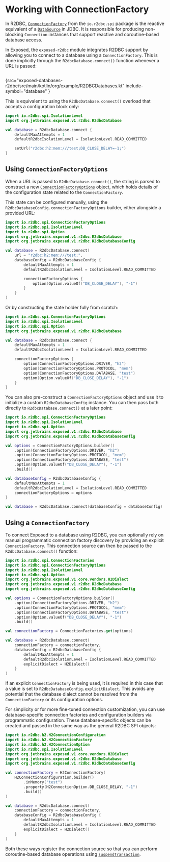 # Working with ConnectionFactory

<primary-label ref="r2dbc"/>

In R2DBC, [`ConnectionFactory`](https://javadoc.io/doc/io.r2dbc/r2dbc-spi/latest/io/r2dbc/spi/ConnectionFactory.html)
from the `io.r2dbc.spi` package is the reactive equivalent of a [`DataSource`](Working-with-DataSource.md) in JDBC.
It is responsible for producing non-blocking `Connection` instances that support reactive and coroutine-based database
access.

In Exposed, the `exposed-r2dbc` module integrates R2DBC support by allowing you to connect to a database using a 
`ConnectionFactory`. This is done implicitly through the `R2dbcDatabase.connect()` function whenever a URL is passed:

```kotlin
```
{src="exposed-databases-r2dbc/src/main/kotlin/org/example/R2DBCDatabases.kt" include-symbol="database" }

This is equivalent to using the `R2dbcDatabase.connect()` overload that accepts a configuration block only:

```kotlin
import io.r2dbc.spi.IsolationLevel
import org.jetbrains.exposed.v1.r2dbc.R2dbcDatabase

val database = R2dbcDatabase.connect {
    defaultMaxAttempts = 1
    defaultR2dbcIsolationLevel = IsolationLevel.READ_COMMITTED

    setUrl("r2dbc:h2:mem:///test;DB_CLOSE_DELAY=-1;")
}
```

## Using `ConnectionFactoryOptions`

When a URL is passed to `R2dbcDatabase.connect()`, the string is parsed to construct a new
[`ConnectionFactoryOptions`](https://r2dbc.io/spec/0.8.1.RELEASE/api/io/r2dbc/spi/ConnectionFactoryOptions.html) object,
which holds details of the configuration state related to the `ConnectionFactory`.

This state can be configured manually, using the `R2dbcDatabaseConfig.connectionFactoryOptions` builder, either alongside a provided URL:

```kotlin
import io.r2dbc.spi.ConnectionFactoryOptions
import io.r2dbc.spi.IsolationLevel
import io.r2dbc.spi.Option
import org.jetbrains.exposed.v1.r2dbc.R2dbcDatabase
import org.jetbrains.exposed.v1.r2dbc.R2dbcDatabaseConfig

val database = R2dbcDatabase.connect(
    url = "r2dbc:h2:mem:///test;",
    databaseConfig = R2dbcDatabaseConfig {
        defaultMaxAttempts = 1
        defaultR2dbcIsolationLevel = IsolationLevel.READ_COMMITTED

        connectionFactoryOptions {
            option(Option.valueOf("DB_CLOSE_DELAY"), "-1")
        }
    }
)
```

Or by constructing the state holder fully from scratch:

```kotlin
import io.r2dbc.spi.ConnectionFactoryOptions
import io.r2dbc.spi.IsolationLevel
import io.r2dbc.spi.Option
import org.jetbrains.exposed.v1.r2dbc.R2dbcDatabase

val database = R2dbcDatabase.connect {
    defaultMaxAttempts = 1
    defaultR2dbcIsolationLevel = IsolationLevel.READ_COMMITTED

    connectionFactoryOptions {
        option(ConnectionFactoryOptions.DRIVER, "h2")
        option(ConnectionFactoryOptions.PROTOCOL, "mem")
        option(ConnectionFactoryOptions.DATABASE, "test")
        option(Option.valueOf("DB_CLOSE_DELAY"), "-1")
    }
}
```

You can also pre-construct a `ConnectionFactoryOptions` object and use it to initialize a custom `R2dbcDatabaseConfig`
instance. You can then pass both directly to `R2dbcDatabase.connect()` at a later point:

```kotlin
import io.r2dbc.spi.ConnectionFactoryOptions
import io.r2dbc.spi.IsolationLevel
import io.r2dbc.spi.Option
import org.jetbrains.exposed.v1.r2dbc.R2dbcDatabase
import org.jetbrains.exposed.v1.r2dbc.R2dbcDatabaseConfig

val options = ConnectionFactoryOptions.builder()
    .option(ConnectionFactoryOptions.DRIVER, "h2")
    .option(ConnectionFactoryOptions.PROTOCOL, "mem")
    .option(ConnectionFactoryOptions.DATABASE, "test")
    .option(Option.valueOf("DB_CLOSE_DELAY"), "-1")
    .build()

val databaseConfig = R2dbcDatabaseConfig {
    defaultMaxAttempts = 1
    defaultR2dbcIsolationLevel = IsolationLevel.READ_COMMITTED
    connectionFactoryOptions = options
}

val database = R2dbcDatabase.connect(databaseConfig = databaseConfig)
```

## Using a `ConnectionFactory`

To connect Exposed to a database using R2DBC, you can optionally rely on manual programmatic connection factory discovery
by providing an explicit `ConnectionFactory`. This connection source can then be passed to the `R2dbcDatabase.connect()` function:

```kotlin
import io.r2dbc.spi.ConnectionFactories
import io.r2dbc.spi.ConnectionFactoryOptions
import io.r2dbc.spi.IsolationLevel
import io.r2dbc.spi.Option
import org.jetbrains.exposed.v1.core.vendors.H2Dialect
import org.jetbrains.exposed.v1.r2dbc.R2dbcDatabase
import org.jetbrains.exposed.v1.r2dbc.R2dbcDatabaseConfig

val options = ConnectionFactoryOptions.builder()
    .option(ConnectionFactoryOptions.DRIVER, "h2")
    .option(ConnectionFactoryOptions.PROTOCOL, "mem")
    .option(ConnectionFactoryOptions.DATABASE, "test")
    .option(Option.valueOf("DB_CLOSE_DELAY"), "-1")
    .build()

val connectionFactory = ConnectionFactories.get(options)

val database = R2dbcDatabase.connect(
    connectionFactory = connectionFactory,
    databaseConfig = R2dbcDatabaseConfig {
        defaultMaxAttempts = 1
        defaultR2dbcIsolationLevel = IsolationLevel.READ_COMMITTED
        explicitDialect = H2Dialect()
    }
)
```

<note>
If an explicit <code>ConnectionFactory</code> is being used, it is required in this case that a value is set to
<code>R2dbcDatabaseConfig.explicitDialect</code>. This avoids any potential that the database dialect cannot be resolved
from the <code>ConnectionFactory</code> or its configuration options.
</note>

For simplicity or for more fine-tuned connection customization, you can use database-specific connection factories and
configuration builders via programmatic configuration. These database-specific objects can be
created and passed in the same way as the general R2DBC SPI objects:

```kotlin
import io.r2dbc.h2.H2ConnectionConfiguration
import io.r2dbc.h2.H2ConnectionFactory
import io.r2dbc.h2.H2ConnectionOption
import io.r2dbc.spi.IsolationLevel
import org.jetbrains.exposed.v1.core.vendors.H2Dialect
import org.jetbrains.exposed.v1.r2dbc.R2dbcDatabase
import org.jetbrains.exposed.v1.r2dbc.R2dbcDatabaseConfig

val connectionFactory = H2ConnectionFactory(
    H2ConnectionConfiguration.builder()
        .inMemory("test")
        .property(H2ConnectionOption.DB_CLOSE_DELAY, "-1")
        .build()
)

val database = R2dbcDatabase.connect(
    connectionFactory = connectionFactory,
    databaseConfig = R2dbcDatabaseConfig {
        defaultMaxAttempts = 1
        defaultR2dbcIsolationLevel = IsolationLevel.READ_COMMITTED
        explicitDialect = H2Dialect()
    }
)
```

Both these ways register the connection source so that you can perform coroutine-based database operations using
[`suspendTransaction`](Transactions.md#suspend-based-transaction).
